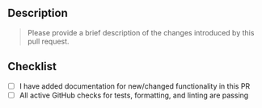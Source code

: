 ## Description

> Please provide a brief description of the changes introduced by this pull request.

## Checklist

- [ ] I have added documentation for new/changed functionality in this PR
- [ ] All active GitHub checks for tests, formatting, and linting are passing
